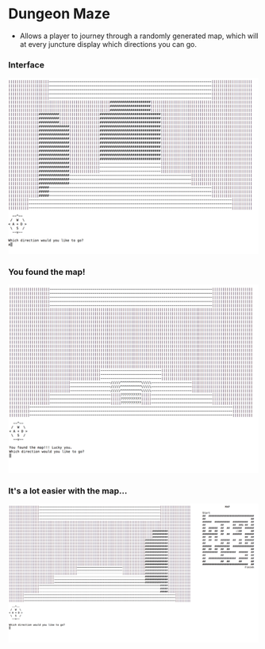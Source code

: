 # Dungeon Maze

- Allows a player to journey through a randomly generated map, which will at every juncture display which directions you can go.


### Interface

![travel](docs/travel.png)


### You found the map!

![found_map](docs/found_map.png)


### It's a lot easier with the map...

![with_map](docs/with_map.png)
